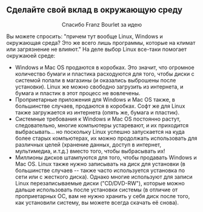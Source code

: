 <?php require("../../entete.php"); ?> <?php require("../../base.php"); ?> <?php require("../../fonctions.php"); ?>

<div id="corps">

<h2>Сделайте свой вклад в окружающую среду</h2>

<p align="center">Спасибо Franz Bourlet за идею </p>

<p>Вы можете спросить: "причем тут вообще Linux, Windows и окружающая среда? Это же всего лишь программы, которые на климат или загрязнение не влияют." На деле выбор Linux все-таки помогает окружаюей среде:</p>

<ul>

<li>Windows и Mac OS продаются в коробках. Это значит, что огромное количество бумаги и пластика расходуются для того, чтобы диски с системой попали в магазины (и оказались выброшены после установки). Linux же можно свободно загрузить из интернета, и бумага и пластик в этот процесс не вовлечены.</li>

<li>Проприетарные приложения для Windows и Mac OS также, в большинстве случаев, продаются в коробках. Софт же для Linux также загружается из интернета (опять же, бумага и пластик).</li>

<li>Системные требования к Windows и Mac OS постоянно растут, следовательно, многие компьютеры устаревают, и их приходится выбрасывать... но поскольку Linux успешно запускается на куда более старых компьютерах, их можно продолжать использовать для различных целей (хранение данных, доступ в интернет, мультимедиа, и.т.д.) вместо того, чтобы выбрасывать их!</li>

<li>Миллионы дисков штампуются для того, чтобы продавать Windows и Mac OS. Linux также нужно записывать на диск для установки (в большинстве случаев -- также часто используется установка по сети или с жесткого диска). Однако многие используют для записи Linux перезаписываемые диски ("CD/DVD-RW"), которые можно дальше использовать после установки системы (в отличие от проприетарных ОС, вам не нужно хранить у себя диск после того, как установили систему, вы можете всегда скачать её снова). </li>

</ul>

</div>
</body>
</html>
